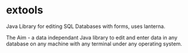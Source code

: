 # extools
Java Library for editing SQL Databases with forms, uses lanterna.

The Aim - a data independant Java library to edit and enter data in any database on
any machine with any terminal under any operating system.


